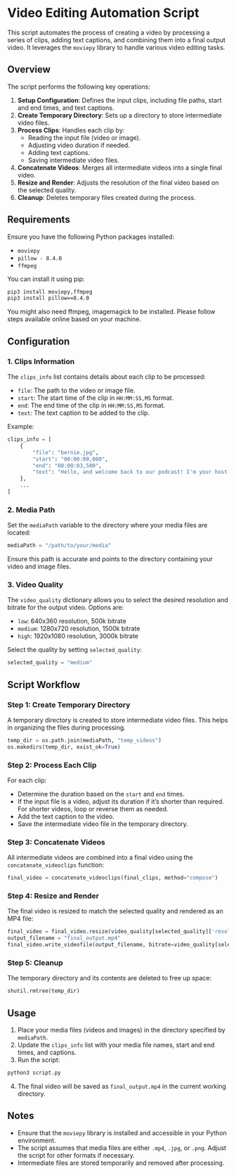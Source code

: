 # Video Editing Automation Script

This script automates the process of creating a video by processing a series of clips, adding text captions, and combining them into a final output video. It leverages the `moviepy` library to handle various video editing tasks.

## Overview

The script performs the following key operations:

1. **Setup Configuration**: Defines the input clips, including file paths, start and end times, and text captions.
2. **Create Temporary Directory**: Sets up a directory to store intermediate video files.
3. **Process Clips**: Handles each clip by:
   - Reading the input file (video or image).
   - Adjusting video duration if needed.
   - Adding text captions.
   - Saving intermediate video files.
4. **Concatenate Videos**: Merges all intermediate videos into a single final video.
5. **Resize and Render**: Adjusts the resolution of the final video based on the selected quality.
6. **Cleanup**: Deletes temporary files created during the process.

## Requirements

Ensure you have the following Python packages installed:

- `moviepy`
- `pillow - 8.4.0`
- `ffmpeg`

You can install it using pip:

```bash
pip3 install moviepy,ffmpeg
pip3 install pillow==8.4.0
```

You might also need ffmpeg, imagemagick to be installed. Please follow steps available online based on your machine.

## Configuration

### 1. Clips Information

The `clips_info` list contains details about each clip to be processed:

- `file`: The path to the video or image file.
- `start`: The start time of the clip in `HH:MM:SS,MS` format.
- `end`: The end time of the clip in `HH:MM:SS,MS` format.
- `text`: The text caption to be added to the clip.

Example:

```python
clips_info = [
    {
        "file": "bernie.jpg",
        "start": "00:00:00,000",
        "end": "00:00:03,500",
        "text": "Hello, and welcome back to our podcast! I'm your host, Bernie."
    },
    ...
]
```

### 2. Media Path

Set the `mediaPath` variable to the directory where your media files are located:

```python
mediaPath = "/path/to/your/media"
```

Ensure this path is accurate and points to the directory containing your video and image files.

### 3. Video Quality

The `video_quality` dictionary allows you to select the desired resolution and bitrate for the output video. Options are:

- `low`: 640x360 resolution, 500k bitrate
- `medium`: 1280x720 resolution, 1500k bitrate
- `high`: 1920x1080 resolution, 3000k bitrate

Select the quality by setting `selected_quality`:

```python
selected_quality = "medium"
```

## Script Workflow

### Step 1: Create Temporary Directory

A temporary directory is created to store intermediate video files. This helps in organizing the files during processing.

```python
temp_dir = os.path.join(mediaPath, "temp_videos")
os.makedirs(temp_dir, exist_ok=True)
```

### Step 2: Process Each Clip

For each clip:

- Determine the duration based on the `start` and `end` times.
- If the input file is a video, adjust its duration if it’s shorter than required. For shorter videos, loop or reverse them as needed.
- Add the text caption to the video.
- Save the intermediate video file in the temporary directory.

### Step 3: Concatenate Videos

All intermediate videos are combined into a final video using the `concatenate_videoclips` function:

```python
final_video = concatenate_videoclips(final_clips, method="compose")
```

### Step 4: Resize and Render

The final video is resized to match the selected quality and rendered as an MP4 file:

```python
final_video = final_video.resize(video_quality[selected_quality]['resolution'])
output_filename = "final_output.mp4"
final_video.write_videofile(output_filename, bitrate=video_quality[selected_quality]['bitrate'], codec='libx264', audio_codec='aac' if final_video.audio else None, threads=8)
```

### Step 5: Cleanup

The temporary directory and its contents are deleted to free up space:

```python
shutil.rmtree(temp_dir)
```

## Usage

1. Place your media files (videos and images) in the directory specified by `mediaPath`.
2. Update the `clips_info` list with your media file names, start and end times, and captions.
3. Run the script:

```bash
python3 script.py
```

4. The final video will be saved as `final_output.mp4` in the current working directory.

## Notes

- Ensure that the `moviepy` library is installed and accessible in your Python environment.
- The script assumes that media files are either `.mp4`, `.jpg`, or `.png`. Adjust the script for other formats if necessary.
- Intermediate files are stored temporarily and removed after processing.
